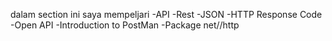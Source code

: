 dalam section ini saya mempeljari 
    -API
    -Rest
    -JSON
    -HTTP Response Code
    -Open API
    -Introduction to PostMan
    -Package net//http